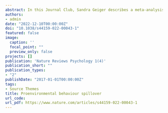```yaml
---
abstract: In this Journal Club, Sandra Geiger describes a meta-analysis of intervention studies on spillover effects in environmental decisions.
authors:
- admin
date: "2022-12-10T00:00:00Z"
doi: "10.1038/s44159-022-00043-1"
featured: false
image:
  caption: ''
  focal_point: ""
  preview_only: false
projects: []
publication: 'Nature Reviews Psychology 1(4)'
publication_short: ""
publication_types:
- "2"
publishDate: "2017-01-01T00:00:00Z"
tags:
- Source Themes
title: Proenvironmental behaviour spillover
url_code: 
url_pdf: https://www.nature.com/articles/s44159-022-00043-1
---
```


